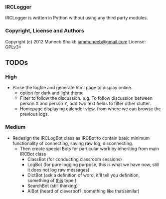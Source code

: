 ### IRCLogger

IRCLogger is written in Python without using any third party modules.

### Copyright, License and Authors 
Copyright (c) 2012 Muneeb Shaikh <iammuneeb@gmail.com>
License: GPLv3+
## TODOs

### High
* Parse the logfile and generate html page to display online.
    - option for dark and light theme
    - Filter to follow the discussion.
      e.g. To follow discussion between person X and person Y, add two text fields to filter other clutter.
    - Homepage displaying calender view, from where we can browse the previous logs.

### Medium
* Redesign the IRCLogBot class as IRCBot to contain basic minimum functionality of connecting, saving raw log, disconnecting.
    - Then create special Bots for particular work by inheriting from main IRCBot class
        + ClassBot (for conducting classroom sessions)
        + LogBot (for pure logging purpose, this is what we have now, still it does not log raw messages)
        + DictBot (ask a definition of word, it'll tell you definition, something of [this](http://reversehack.in/index.php/programming/36-tutorial/65-writing-useful-p-xchat-plugin-dictbot-in-python-awesomeness-in-not-more-than-15-lines-and-15-minutes-) type ) 
        + SearchBot (still thinking)
        + AIBot (heard of cleverbot?, something like that/similar)

